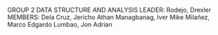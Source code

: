 GROUP 2
DATA STRUCTURE AND ANALYSIS
LEADER: Rodejo, Drexler
MEMBERS:
Dela Cruz, Jericho Athan
Managbanag, Iver Mike
Milañez, Marco Edgardo
Lumbao, Jon Adrian
